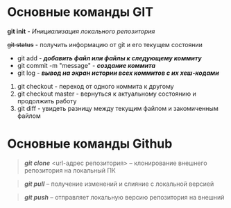 # Основные команды GIT

**git init** - *Инициализация локального репозитория*

~~git status~~ - получить информацию от git и его текущем состоянии

* git add - ***добавить файл или файлы к следующему коммиту***
* git commit -m "message" - ***создание коммита***
* git log - ***вывод на экран истории всех коммитов с их хеш-кодами***

1. git checkout - переход от одного коммита к другому
2. git checkout master - вернуться к актуальному состоянию и продолжить работу
3. git diff - увидеть разницу между текущим файлом и закомиченным файлом

# Основные команды Github

> _**git clone**_ <url-адрес репозитория> – клонирование внешнего репозитория на  локальный ПК

> _**git pull**_ – получение изменений и слияние с локальной версией

> _**git push**_ – отправляет локальную версию репозитория на внешний